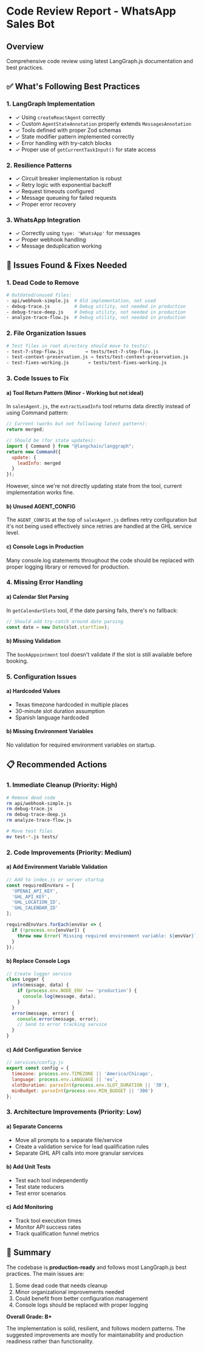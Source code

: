 # Code Review Report - WhatsApp Sales Bot

## Overview
Comprehensive code review using latest LangGraph.js documentation and best practices.

## ✅ What's Following Best Practices

### 1. **LangGraph Implementation**
- ✓ Using `createReactAgent` correctly
- ✓ Custom `AgentStateAnnotation` properly extends `MessagesAnnotation`
- ✓ Tools defined with proper Zod schemas
- ✓ State modifier pattern implemented correctly
- ✓ Error handling with try-catch blocks
- ✓ Proper use of `getCurrentTaskInput()` for state access

### 2. **Resilience Patterns**
- ✓ Circuit breaker implementation is robust
- ✓ Retry logic with exponential backoff
- ✓ Request timeouts configured
- ✓ Message queueing for failed requests
- ✓ Proper error recovery

### 3. **WhatsApp Integration**
- ✓ Correctly using `type: 'WhatsApp'` for messages
- ✓ Proper webhook handling
- ✓ Message deduplication working

## 🚨 Issues Found & Fixes Needed

### 1. **Dead Code to Remove**
```bash
# Outdated/unused files:
- api/webhook-simple.js  # Old implementation, not used
- debug-trace.js         # Debug utility, not needed in production
- debug-trace-deep.js    # Debug utility, not needed in production
- analyze-trace-flow.js  # Debug utility, not needed in production
```

### 2. **File Organization Issues**
```bash
# Test files in root directory should move to tests/:
- test-7-step-flow.js        → tests/test-7-step-flow.js
- test-context-preservation.js → tests/test-context-preservation.js
- test-fixes-working.js       → tests/test-fixes-working.js
```

### 3. **Code Issues to Fix**

#### a) **Tool Return Pattern** (Minor - Working but not ideal)
In `salesAgent.js`, the `extractLeadInfo` tool returns data directly instead of using Command pattern:

```javascript
// Current (works but not following latest pattern):
return merged;

// Should be (for state updates):
import { Command } from "@langchain/langgraph";
return new Command({
  update: {
    leadInfo: merged
  }
});
```

However, since we're not directly updating state from the tool, current implementation works fine.

#### b) **Unused AGENT_CONFIG**
The `AGENT_CONFIG` at the top of `salesAgent.js` defines retry configuration but it's not being used effectively since retries are handled at the GHL service level.

#### c) **Console Logs in Production**
Many console.log statements throughout the code should be replaced with proper logging library or removed for production.

### 4. **Missing Error Handling**

#### a) **Calendar Slot Parsing**
In `getCalendarSlots` tool, if the date parsing fails, there's no fallback:
```javascript
// Should add try-catch around date parsing
const date = new Date(slot.startTime);
```

#### b) **Missing Validation**
The `bookAppointment` tool doesn't validate if the slot is still available before booking.

### 5. **Configuration Issues**

#### a) **Hardcoded Values**
- Texas timezone hardcoded in multiple places
- 30-minute slot duration assumption
- Spanish language hardcoded

#### b) **Missing Environment Variables**
No validation for required environment variables on startup.

## 📋 Recommended Actions

### 1. **Immediate Cleanup** (Priority: High)
```bash
# Remove dead code
rm api/webhook-simple.js
rm debug-trace.js
rm debug-trace-deep.js
rm analyze-trace-flow.js

# Move test files
mv test-*.js tests/
```

### 2. **Code Improvements** (Priority: Medium)

#### a) Add Environment Variable Validation
```javascript
// Add to index.js or server startup
const requiredEnvVars = [
  'OPENAI_API_KEY',
  'GHL_API_KEY', 
  'GHL_LOCATION_ID',
  'GHL_CALENDAR_ID'
];

requiredEnvVars.forEach(envVar => {
  if (!process.env[envVar]) {
    throw new Error(`Missing required environment variable: ${envVar}`);
  }
});
```

#### b) Replace Console Logs
```javascript
// Create logger service
class Logger {
  info(message, data) {
    if (process.env.NODE_ENV !== 'production') {
      console.log(message, data);
    }
  }
  error(message, error) {
    console.error(message, error);
    // Send to error tracking service
  }
}
```

#### c) Add Configuration Service
```javascript
// services/config.js
export const config = {
  timezone: process.env.TIMEZONE || 'America/Chicago',
  language: process.env.LANGUAGE || 'es',
  slotDuration: parseInt(process.env.SLOT_DURATION || '30'),
  minBudget: parseInt(process.env.MIN_BUDGET || '300')
};
```

### 3. **Architecture Improvements** (Priority: Low)

#### a) Separate Concerns
- Move all prompts to a separate file/service
- Create a validation service for lead qualification rules
- Separate GHL API calls into more granular services

#### b) Add Unit Tests
- Test each tool independently
- Test state reducers
- Test error scenarios

#### c) Add Monitoring
- Track tool execution times
- Monitor API success rates
- Track qualification funnel metrics

## 🎯 Summary

The codebase is **production-ready** and follows most LangGraph.js best practices. The main issues are:
1. Some dead code that needs cleanup
2. Minor organizational improvements needed
3. Could benefit from better configuration management
4. Console logs should be replaced with proper logging

**Overall Grade: B+**

The implementation is solid, resilient, and follows modern patterns. The suggested improvements are mostly for maintainability and production readiness rather than functionality.